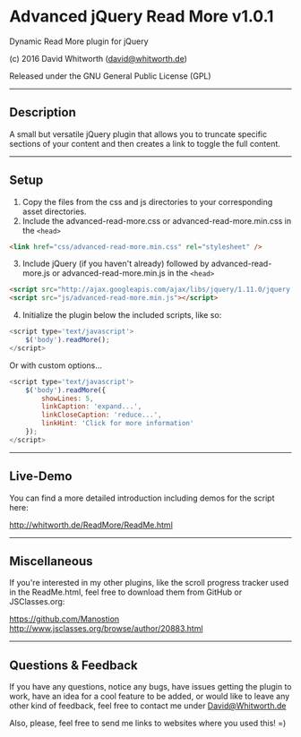 Advanced jQuery Read More v1.0.1
==============================================

Dynamic Read More plugin for jQuery

(c) 2016 David Whitworth (david@whitworth.de)

Released under the GNU General Public License (GPL)

---

## Description

A small but versatile jQuery plugin that allows you to truncate specific sections of your content and then creates a link to toggle the full content.

---

## Setup

1. Copy the files from the css and js directories to your corresponding asset directories.
2. Include the advanced-read-more.css or advanced-read-more.min.css in the `<head>`

```html
<link href="css/advanced-read-more.min.css" rel="stylesheet" />
```

3. Include jQuery (if you haven't already) followed by advanced-read-more.js or advanced-read-more.min.js in the `<head>`

```html
<script src="http://ajax.googleapis.com/ajax/libs/jquery/1.11.0/jquery.min.js"></script>
<script src="js/advanced-read-more.min.js"></script>
```

4. Initialize the plugin below the included scripts, like so:

```javascript
<script type='text/javascript'>
    $('body').readMore();
</script>
```

Or with custom options...

```javascript
<script type='text/javascript'>
    $('body').readMore({
        showLines: 5,
        linkCaption: 'expand...',
        linkCloseCaption: 'reduce...',
        linkHint: 'Click for more information'
    });
</script>
```

---

## Live-Demo

You can find a more detailed introduction including demos for the script here:

http://whitworth.de/ReadMore/ReadMe.html

---

## Miscellaneous

If you're interested in my other plugins, like the scroll progress tracker used in the ReadMe.html, feel free to download them from GitHub or JSClasses.org:

https://github.com/Manostion
http://www.jsclasses.org/browse/author/20883.html

---

## Questions & Feedback

If you have any questions, notice any bugs, have issues getting the plugin to work, have an idea for a cool feature to be added, or would like to leave any other kind of feedback, feel free to contact me under David@Whitworth.de

Also, please, feel free to send me links to websites where you used this! =)